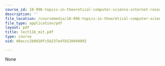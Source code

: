 ```yaml
---
course_id: 18-996-topics-in-theoretical-computer-science-internet-research-problems-spring-2002
description: ''
file_location: /coursemedia/18-996-topics-in-theoretical-computer-science-internet-research-problems-spring-2002/d0accc2b8010fc5b237e4fb520d49892_lect11b_mit.pdf
file_type: application/pdf
layout: pdf
title: lect11b_mit.pdf
type: course
uid: d0accc2b8010fc5b237e4fb520d49892

---
```

None